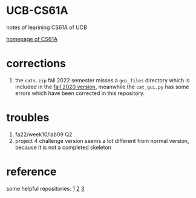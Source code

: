 # UCB-CS61A

notes of learining CS61A of UCB

[homepage of CS61A](cs61a.org)

# corrections

1. the `cats.zip` fall 2022 semester misses a `gui_files` directory which is included in the [fall 2020 version](https://inst.eecs.berkeley.edu/~cs61a/fa20/proj/cats/cats.zip), meanwhile the `cat_gui.py` has some errors which have been corrected in this repository.

# troubles

1. fa22/week10/lab09 Q2
2. project 4 challenge version seems a lot different from normal version, because it is not a completed skeleton

# reference
some helpful repositories: [1](https://github.com/forbidden-game/CS61A-2022) [2](https://github.com/Misaka-9982-coder/CS61A) [3](https://github.com/czahie/CS61A)
